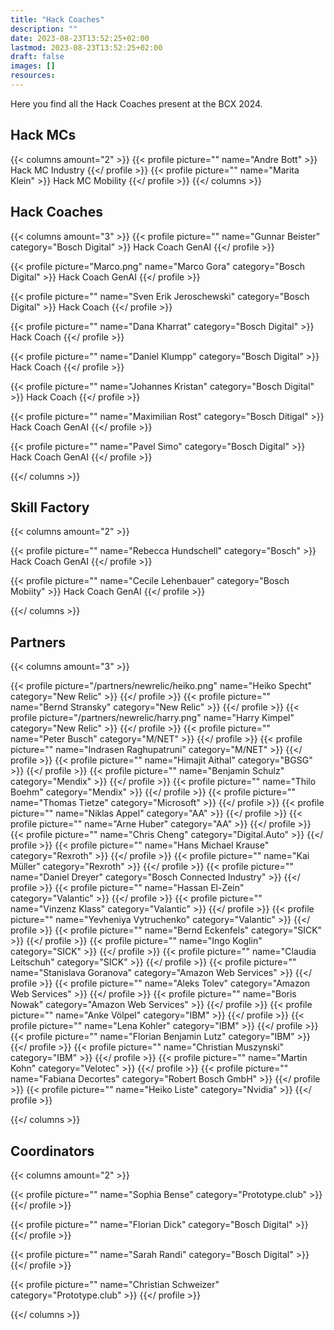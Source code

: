 ```yaml
---
title: "Hack Coaches"
description: ""
date: 2023-08-23T13:52:25+02:00
lastmod: 2023-08-23T13:52:25+02:00
draft: false
images: []
resources:
---
```

Here you find all the Hack Coaches present at the BCX 2024.

## Hack MCs

{{< columns amount="2" >}}
  {{< profile picture="" name="Andre Bott" >}}
  Hack MC Industry
  {{</ profile >}}
  {{< profile picture="" name="Marita Klein" >}}
  Hack MC Mobility
  {{</ profile >}}
{{</ columns >}}

## Hack Coaches

{{< columns amount="3" >}}
  {{< profile picture="" name="Gunnar Beister" category="Bosch Digital" >}}
  Hack Coach GenAI
  {{</ profile >}}

  {{< profile picture="Marco.png" name="Marco Gora" category="Bosch Digital" >}}
  Hack Coach GenAI
  {{</ profile >}}

  {{< profile picture="" name="Sven Erik Jeroschewski" category="Bosch Digital" >}}
  Hack Coach
  {{</ profile >}}

  {{< profile picture="" name="Dana Kharrat" category="Bosch Digital" >}}
  Hack Coach
  {{</ profile >}}

  {{< profile picture="" name="Daniel Klumpp" category="Bosch Digital" >}}
  Hack Coach
  {{</ profile >}}

  {{< profile picture="" name="Johannes Kristan" category="Bosch Digital" >}}
  Hack Coach
  {{</ profile >}}

  {{< profile picture="" name="Maximilian Rost" category="Bosch Ditigal" >}}
  Hack Coach GenAI
  {{</ profile >}}

  {{< profile picture="" name="Pavel Simo" category="Bosch Digital" >}}
  Hack Coach GenAI
  {{</ profile >}}

{{</ columns >}}

## Skill Factory

{{< columns amount="2" >}}

  {{< profile picture="" name="Rebecca Hundschell" category="Bosch" >}}
  Hack Coach GenAI
  {{</ profile >}}

  {{< profile picture="" name="Cecile Lehenbauer" category="Bosch Mobiity" >}}
  Hack Coach GenAI
  {{</ profile >}}

{{</ columns >}}

## Partners

{{< columns amount="3" >}}

  {{< profile picture="/partners/newrelic/heiko.png" name="Heiko Specht" category="New Relic" >}}
  {{</ profile >}}
  {{< profile picture="" name="Bernd Stransky" category="New Relic" >}}
  {{</ profile >}}
  {{< profile picture="/partners/newrelic/harry.png" name="Harry Kimpel" category="New Relic" >}}
  {{</ profile >}}
  {{< profile picture="" name="Peter Busch" category="M/NET" >}}
  {{</ profile >}}
  {{< profile picture="" name="Indrasen Raghupatruni" category="M/NET" >}}
  {{</ profile >}}
  {{< profile picture="" name="Himajit Aithal" category="BGSG" >}}
  {{</ profile >}}
  {{< profile picture="" name="Benjamin Schulz" category="Mendix" >}}
  {{</ profile >}}
  {{< profile picture="" name="Thilo Boehm" category="Mendix" >}}
  {{</ profile >}}
  {{< profile picture="" name="Thomas Tietze" category="Microsoft" >}}
  {{</ profile >}}
  {{< profile picture="" name="Niklas Appel" category="AA" >}}
  {{</ profile >}}
  {{< profile picture="" name="Arne Huber" category="AA" >}}
  {{</ profile >}}
  {{< profile picture="" name="Chris Cheng" category="Digital.Auto" >}}
  {{</ profile >}}
  {{< profile picture="" name="Hans Michael Krause" category="Rexroth" >}}
  {{</ profile >}}
  {{< profile picture="" name="Kai Müller" category="Rexroth" >}}
  {{</ profile >}}
  {{< profile picture="" name="Daniel Dreyer" category="Bosch Connected Industry" >}}
  {{</ profile >}}
  {{< profile picture="" name="Hassan El-Zein" category="Valantic" >}}
  {{</ profile >}}
  {{< profile picture="" name="Vinzenz Klass" category="Valantic" >}}
  {{</ profile >}}
  {{< profile picture="" name="Yevheniya Vytruchenko" category="Valantic" >}}
  {{</ profile >}}
  {{< profile picture="" name="Bernd Eckenfels" category="SICK" >}}
  {{</ profile >}}
  {{< profile picture="" name="Ingo Koglin" category="SICK" >}}
  {{</ profile >}}
  {{< profile picture="" name="Claudia Leitschuh" category="SICK" >}}
  {{</ profile >}}
  {{< profile picture="" name="Stanislava Goranova" category="Amazon Web Services" >}}
  {{</ profile >}}
  {{< profile picture="" name="Aleks Tolev" category="Amazon Web Services" >}}
  {{</ profile >}}
  {{< profile picture="" name="Boris Nowak" category="Amazon Web Services" >}}
  {{</ profile >}}
  {{< profile picture="" name="Anke Völpel" category="IBM" >}}
  {{</ profile >}}
  {{< profile picture="" name="Lena Kohler" category="IBM" >}}
  {{</ profile >}}
  {{< profile picture="" name="Florian Benjamin Lutz" category="IBM" >}}
  {{</ profile >}}
  {{< profile picture="" name="Christian Muszynski" category="IBM" >}}
  {{</ profile >}}
  {{< profile picture="" name="Martin Kohn" category="Velotec" >}}
  {{</ profile >}}
  {{< profile picture="" name="Fabiana Decortes" category="Robert Bosch GmbH" >}}
  {{</ profile >}}
  {{< profile picture="" name="Heiko Liste" category="Nvidia" >}}
  {{</ profile >}}

{{</ columns >}}

## Coordinators

{{< columns amount="2" >}}

  {{< profile picture="" name="Sophia Bense" category="Prototype.club" >}}
  {{</ profile >}}

  {{< profile picture="" name="Florian Dick" category="Bosch Digital" >}}
  {{</ profile >}}

  {{< profile picture="" name="Sarah Randi" category="Bosch Digital" >}}
  {{</ profile >}}

  {{< profile picture="" name="Christian Schweizer" category="Prototype.club" >}}
  {{</ profile >}}

{{</ columns >}}

